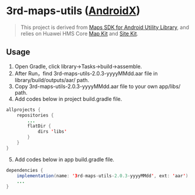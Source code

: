 # 3rd-maps-utils ([AndroidX](https://developer.android.google.cn/jetpack/androidx))

>This project is derived from [Maps SDK for Android Utility Library](https://github.com/googlemaps/android-maps-utils), and relies on Huawei HMS Core [Map Kit](https://developer.huawei.com/consumer/en/hms/huawei-MapKit) and [Site Kit](https://developer.huawei.com/consumer/en/hms/huawei-sitekit/).

## Usage
1. Open Gradle, click library->Tasks->build->assemble.
2. After Run，find 3rd-maps-utils-2.0.3-yyyyMMdd.aar file in library/build/outputs/aar/ path.
3. Copy 3rd-maps-utils-2.0.3-yyyyMMdd.aar file to your own app/libs/ path.
4. Add codes below in project build.gradle file.
```java
allprojects {
	repositories {
		...
		flatDir {
			dirs 'libs'
		}
	}
}
```
5. Add codes below in app build.gradle file.
```java
dependencies {
    implementation(name: '3rd-maps-utils-2.0.3-yyyyMMdd', ext: 'aar')
    ...
}
```
